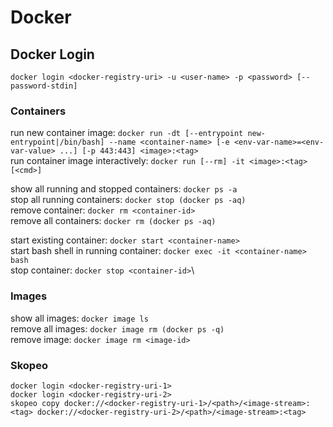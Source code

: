 # Docker

## Docker Login
```
docker login <docker-registry-uri> -u <user-name> -p <password> [--password-stdin]
```

### Containers

run new container image: `docker run -dt [--entrypoint new-entrypoint|/bin/bash] --name <container-name> [-e <env-var-name>=<env-var-value> ...] [-p 443:443] <image>:<tag>`\
run container image interactively: `docker run [--rm] -it <image>:<tag> [<cmd>]`<br />

show all running and stopped containers: `docker ps -a`\
stop all running containers: `docker stop (docker ps -aq)`\
remove container: `docker rm <container-id>`\
remove all containers: `docker rm (docker ps -aq)`<br />

start existing container: `docker start <container-name>`\
start bash shell in running container: `docker exec -it <container-name> bash`\
stop container: `docker stop <container-id>`\

### Images

show all images: `docker image ls`\
remove all images: `docker image rm (docker ps -q)`\
remove image: `docker image rm <image-id>`<br />

### Skopeo
```
docker login <docker-registry-uri-1>
docker login <docker-registry-uri-2>
skopeo copy docker://<docker-registry-uri-1>/<path>/<image-stream>:<tag> docker://<docker-registry-uri-2>/<path>/<image-stream>:<tag>
```
